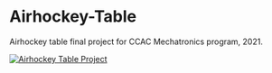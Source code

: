 # Airhockey-Table
Airhockey table final project for CCAC Mechatronics program, 2021.

[![Airhockey Table Project](https://img.youtube.com/vi/kcEoHtPyyK0/hqdefault.jpg)](https://www.youtube.com/watch?v=kcEoHtPyyK0)
